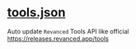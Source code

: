 # [tools.json](https://cecekpawon.github.io/revanced-tools-api/tools.json)
Auto update `Revanced` Tools API like official https://releases.revanced.app/tools
